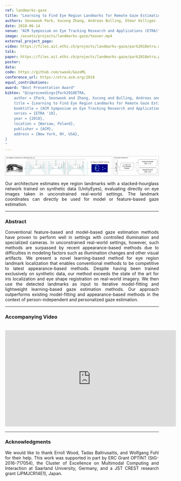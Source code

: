 ```yaml
---
ref: landmarks-gaze
title: "Learning to Find Eye Region Landmarks for Remote Gaze Estimation in Unconstrained Settings"
authors: Seonwook Park, Xucong Zhang, Andreas Bulling, Otmar Hilliges
date: 2018-06-14
venue: "ACM Symposium on Eye Tracking Research and Applications (ETRA)"
image: /assets/projects/landmarks-gaze/teaser.mp4
external_project_page: 
video: https://files.ait.ethz.ch/projects/landmarks-gaze/park2018etra.mp4
talk: 
paper: https://files.ait.ethz.ch/projects/landmarks-gaze/park2018etra.pdf
poster: 
data: 
code: https://github.com/swook/GazeML
conference_url: https://etra.acm.org/2018
equal_contributions: 
award: "Best Presentation Award"
bibtex: "@inproceedings{Park2018ETRA,
	author = {Park, Seonwook and Zhang, Xucong and Bulling, Andreas and Hilliges, Otmar},
	title = {Learning to Find Eye Region Landmarks for Remote Gaze Estimation in Unconstrained Settings},
	booktitle = {ACM Symposium on Eye Tracking Research and Applications (ETRA)},
	series = {ETRA '18},
	year = {2018},
	location = {Warsaw, Poland},
	publisher = {ACM},
	address = {New York, NY, USA},
}
"
---
```


<img class="fullcol" src="/assets/projects/landmarks-gaze/teaser_full.png" alt="Teaser-Picture" />

<p align="justify">
    <span class="figurecap">
Our architecture estimates eye region landmarks with a stacked-hourglass network trained on synthetic data (UnityEyes), evaluating directly on eye images taken in unconstrained real-world settings. The landmark coordinates can directly be used for model or feature-based gaze estimation.
    </span>
</p>
<hr />
        

<h3>Abstract</h3>
<p align="justify">
Conventional feature-based and model-based gaze estimation methods have proven to perform well in settings with controlled illumination and specialized cameras. In unconstrained real-world settings, however, such methods are surpassed by recent appearance-based methods due to difficulties in modeling factors such as illumination changes and other visual artifacts. We present a novel learning-based method for eye region landmark localization that enables conventional methods to be competitive to latest appearance-based methods. Despite having been trained exclusively on synthetic data, our method exceeds the state of the art for iris localization and eye shape registration on real-world imagery. We then use the detected landmarks as input to iterative model-fitting and lightweight learning-based gaze estimation methods. Our approach outperforms existing model-fitting and appearance-based methods in the context of person-independent and personalized gaze estimation.
</p>
<hr />
    


<h3>Accompanying Video</h3>
<br />
<div class="video" align="center">
<iframe width="560" height="315" src="https://www.youtube-nocookie.com/embed/cLUHKYfZN5s?rel=0&amp;showinfo=0" frameborder="0" allow="autoplay; encrypted-media" allowfullscreen></iframe>
</div>
<hr />
    

<!--
<div class="fullcol">
 <h3>Downloads</h3>
    To be released.
    <ul class="linklist">
        <li class="a-pdf"><a target="_blank" title="PDF" href="<?php ait_root_dir();?>projects/2015/InteractiveDebugger/downloads/FluidEdt-Ou-CHI2015.pdf">PDF</a></li>
        <li class="a-vid"><a target="_blank" href="<?php ait_root_dir();?>projects/2015/InteractiveDebugger/downloads/FluidEdt-Ou-CHI2015.mp4" title="Download Video">Video (26 MB)</a></li>
        <li class="a-bib"><a target="_blank" title="BibTex" href="<?php ait_root_dir();?>projects/2015/InteractiveDebugger/downloads/FluidEdt-Ou-CHI2015.bib">BibTeX</a></li>
    </ul>
    <hr />
    <br/>
    <br/>
</div>
-->

<!--
<div class="fullcol">
<h3>bibtex</h3>
    To be released.
    <div class="bibtex">
    </div>
    <hr />
    <br/>
    <br/>
</div>
-->

<!--
<div class="fullcol">
    <h3>additional results</h3>
    <br/>
    <img class="halfcol" src="<?php ait_root_dir();?>projects/2016/deformables/bar_small.png" alt="Teaser-Picture" />
    <img class="halfcol" src="<?php ait_root_dir();?>projects/2016/deformables/organ_stacked_small.png" alt="Teaser-Picture" />
    <div class="halfcol">
        <p align="justify">
            <span class="figurecap">
                Top row: schematic sensor routings obtained using our tool with automatic sensor refinement.
                Middle row: fabricated device.
                Bottom row: Ground truth (gray) vs. reconstruction (orange). Insets show error on a heat map scale, with maximum error (white) at 22 mm (darker is better).
            </span>
        </p>
    </div>
    <div class="halfcol">
        <p align="justify">
            <span class="figurecap">
                Two example deformations of the organ pipe model designed with our method. Ground truth (gray) vs. reconstruction (orange).
            </span>
        </p>
    </div>
</div>
-->

<!--
<div class="fullcol">
    <br/><br/>
    <img class="fullcol" src="<?php ait_root_dir();?>projects/2016/deformables/sheet_squared_small.png" alt="Teaser-Picture" />
    <p align="justify">
        <span class="figurecap">
            Snapshots of the design process. Top Row: the user placed, refined,
            and edited four sensors (left); Reconstruction error is expected to be very low (right). Bottom row: Interaction
            with fabricated device (left) and ground truth comparison (right).
        </span>
    </p>
    <hr />
    <br/>
    <br/>
</div>
-->

<!-- This section is optional -->
<!--
<div class="fullcol">
    <h3>external links</h3>
    <p align="justify">
        <ul class="linklist">
        <li class="a-ext"><a target="_blank" title="link1" href="your_link_here">Your link here</a></li>
    </ul>
    </p>
    <hr />
    <br/>
    <br/>
</div>
-->

<h3>Acknowledgments</h3>
<p align="justify">
We would like to thank Erroll Wood, Tadas Baltrusaitis, and Wolfgang Fuhl for their help. This work was supported in part by ERC Grant OPTINT (StG-2016-717054), the Cluster of Excellence on Multimodal Computing and Interaction at Saarland University, Germany, and a JST CREST research grant (JPMJCR14E1), Japan.
</p>